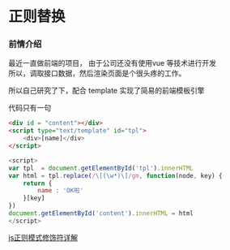 #  正则替换

### 前情介绍

最近一直做前端的项目， 由于公司还没有使用vue 等技术进行开发  
所以，调取接口数据，然后渲染页面是个很头疼的工作。  

所以自己研究了下，配合 template 实现了简易的前端模板引擎

代码只有一句


```html
<div id = "content"></div> 
<script type="text/template" id="tpl">
    <div>[name]</div> 
</script>
```

```javascript
<script>
var tpl  = document.getElementById('tpl').innerHTML
var html = tpl.replace(/\[(\w*)\]/gm, function(node, key) { 
    return { 
        name : 'OK啦'
    }[key]
}) 
document.getElementById('content').innerHTML = html
</script>
```

[js正则模式修饰符详解](js正则模式修饰符.md)
